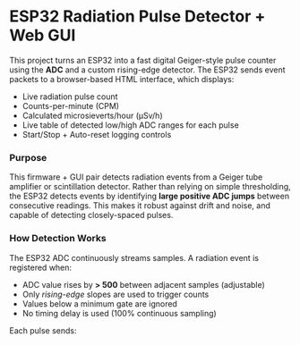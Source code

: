 # ESP32 Radiation Pulse Detector + Web GUI

This project turns an ESP32 into a fast digital Geiger-style pulse counter using the **ADC** and a custom rising-edge detector. The ESP32 sends event packets to a browser-based HTML interface, which displays:

- Live radiation pulse count
- Counts-per-minute (CPM)
- Calculated microsieverts/hour (µSv/h)
- Live table of detected low/high ADC ranges for each pulse
- Start/Stop + Auto-reset logging controls

### Purpose

This firmware + GUI pair detects radiation events from a Geiger tube amplifier or scintillation detector. Rather than relying on simple thresholding, the ESP32 detects events by identifying **large positive ADC jumps** between consecutive readings. This makes it robust against drift and noise, and capable of detecting closely-spaced pulses.

### How Detection Works

The ESP32 ADC continuously streams samples. A radiation event is registered when:

- ADC value rises by **> 500** between adjacent samples (adjustable)
- Only *rising-edge* slopes are used to trigger counts
- Values below a minimum gate are ignored
- No timing delay is used (100% continuous sampling)

Each pulse sends:

